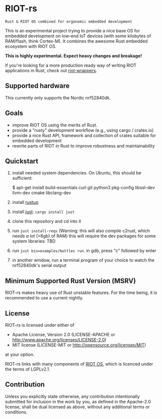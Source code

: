# RIOT-rs

    Rust & RIOT OS combined for ergonomic embedded development

This is an experimental project trying to provide a nice base OS for embedded
development on low-end IoT devices (with some kilobytes of RAM/flash, think Cortex-M).
It combines the awesome Rust embedded ecosystem with RIOT OS.

__This is highly experimental. Expect heavy changes and breakage!__

If you're looking for a more production ready way of writing RIOT applications
in Rust, check out [riot-wrappers](https://gitlab.com/etonomy/riot-wrappers).

## Supported hardware

This currently only supports the Nordic nrf52840dk.

## Goals

- improve RIOT OS using the merits of Rust.
- provide a "rusty" development workflow (e.g., using cargo / crates.io)
- provide a nice Rust API, framework and collection of crates suitable for embedded development
- rewrite parts of RIOT in Rust to improve robustness and maintainability

## Quickstart

1. install needed system dependencies. On Ubuntu, this should be sufficient:

    $ apt-get install build-essentials curl git python3 pkg-config libssl-dev llvm-dev cmake libclang-dev

1. install [rustup](https://rustup.rs/)
1. install [just](https://github.com/casey/just): `cargo install just`
1. clone this repository and cd into it
1. run `just install-reqs` (Warning: this will also compile c2rust, which needs *a lot* (>6gb) of RAM)
   this will require the dev packages for some system libraries: TBD
1. run `just bin=examples/bottles run`. in gdb, press "c" followed by enter
1. in another window, run a terminal program of your choice to watch the
   nrf52840dk's serial output

## Minimum Supported Rust Version (MSRV)

RIOT-rs makes heavy use of Rust unstable features. For the time being, it is
recommended to use a current nightly.

## License

RIOT-rs is licensed under either of

- Apache License, Version 2.0 (LICENSE-APACHE or http://www.apache.org/licenses/LICENSE-2.0)
- MIT license (LICENSE-MIT or http://opensource.org/licenses/MIT)

at your option.

RIOT-rs links with many components of [RIOT OS](https://github.com/RIOT-OS/RIOT),
which is licenced under the terms of LGPLv2.1.

## Contribution

Unless you explicitly state otherwise, any contribution intentionally submitted
for inclusion in the work by you, as defined in the Apache-2.0 license, shall
be dual licensed as above, without any additional terms or conditions.
